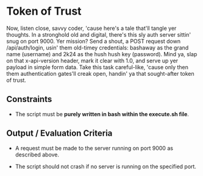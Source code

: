 # Token of Trust

Now, listen close, savvy coder, 'cause here's a tale that'll tangle yer thoughts. In a stronghold old and digital, there's this sly auth server sittin' snug on port 9000. Yer mission? Send a shout, a POST request down /api/auth/login, usin' them old-timey credentials: bashaway as the grand name (username) and 2k24 as the hush hush key (password). Mind ya, slap on that x-api-version header, mark it clear with 1.0, and serve up yer payload in simple form data. Take this task careful-like, 'cause only then them authentication gates'll creak open, handin' ya that sought-after token of trust.

## Constraints

- The script must be **purely written in bash within the execute.sh file**.

## Output / Evaluation Criteria

- A request must be made to the server running on port 9000 as described above.

- The script should not crash if no server is running on the specified port.